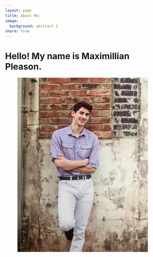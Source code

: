 ```yaml
---
layout: page
title: About Me:
image:
  background: abstract-2
share: true
---
```


# Hello! My name is Maximillian Pleason.

<figure class="half center">
  <img src="/images/profile.jpg" alt="">
<figure>